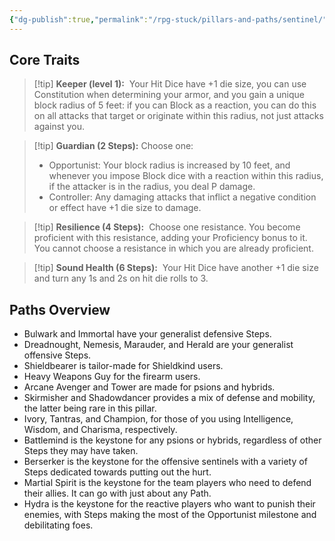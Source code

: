 ```yaml
---
{"dg-publish":true,"permalink":"/rpg-stuck/pillars-and-paths/sentinel/"}
---
```


## Core Traits
>[!tip] **Keeper (level 1):** 
> Your Hit Dice have +1 die size, you can use Constitution when determining your armor, and you gain a unique block radius of 5 feet: if you can Block as a reaction, you can do this on all attacks that target or originate within this radius, not just attacks against you.

>[!tip] **Guardian (2 Steps):** Choose one:
> - Opportunist: Your block radius is increased by 10 feet, and whenever you impose Block dice with a reaction within this radius, if the attacker is in the radius, you deal P damage.
> - Controller: Any damaging attacks that inflict a negative condition or effect have +1 die size to damage.

>[!tip] **Resilience (4 Steps):** 
>Choose one resistance. You become proficient with this resistance, adding your Proficiency bonus to it. You cannot choose a resistance in which you are already proficient.

>[!tip] **Sound Health (6 Steps):** 
>Your Hit Dice have another +1 die size and turn any 1s and 2s on hit die rolls to 3.
## Paths Overview
- Bulwark and Immortal have your generalist defensive Steps.
- Dreadnought, Nemesis, Marauder, and Herald are your generalist offensive Steps.
- Shieldbearer is tailor-made for Shieldkind users.
- Heavy Weapons Guy for the firearm users.
- Arcane Avenger and Tower are made for psions and hybrids.
- Skirmisher and Shadowdancer provides a mix of defense and mobility, the latter being rare in this pillar.
- Ivory, Tantras, and Champion, for those of you using Intelligence, Wisdom, and Charisma, respectively.
- Battlemind is the keystone for any psions or hybrids, regardless of other Steps they may have taken.
- Berserker is the keystone for the offensive sentinels with a variety of Steps dedicated towards putting out the hurt.
- Martial Spirit is the keystone for the team players who need to defend their allies. It can go with just about any Path.
- Hydra is the keystone for the reactive players who want to punish their enemies, with Steps making the most of the Opportunist milestone and debilitating foes.
